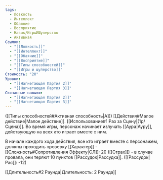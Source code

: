 ```yaml
---
tags:
  - Ловкость
  - Интеллект
  - Обаяние
  - Восприятие
  - Навык/ИгрыИШулерство
  - Активная
Ссылки:
  - "[[Ловкость]]"
  - "[[Интеллект]]"
  - "[[Обаяние]]"
  - "[[Восприятие]]"
  - "[[Типы способностей]]"
  - "[[Игры и шулерство]]"
Стоимость: "20"
Уровни:
  - "[[Нагнетающая Партия 2]]"
  - "[[Нагнетающая Партия 3]]"
Связанные навыки:
  - "[[Нагнетающая Партия 2]]"
  - "[[Нагнетающая Партия 3]]"
---
```

([[Типы способностей#Активная способность|А]]) [[Действия#Малое действие|Малое действие]]. [[Использование#1 Раз за Сцену|(1р/Сцена)]]. Во время игры, персонаж начинает излучать [[Аура|Ауру]], действующую на всех кто играет вместе с ним. 

В начале каждого хода действия, все кто играет вместе с персонажем, должны проходить проверку [[Характер]] - [[Сложность#Cопротивления Эффекту|СЛ]]: 20 ([[Страх]]) - в случае провала, они теряют 10 пунктов [[Рассудок|Рассудка]]. ([[Рассудок|Рас]]: -12) 

[[Длительность#2 Раунда|Длительность: 2 Раунда]]